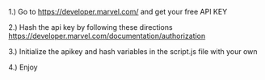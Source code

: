 1.) Go to https://developer.marvel.com/ and get your free API KEY

2.) Hash the api key by following these directions https://developer.marvel.com/documentation/authorization

3.) Initialize the apikey and hash variables in the script.js file with your own

4.) Enjoy
